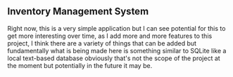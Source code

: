 ## Inventory Management System

Right now, this is a very simple application but I can see potential for this to get more interesting over time, as I
add more and more features to this project, I think there are a variety of things that can be added but fundamentally
what is being made here is something similar to SQLite like a local text-based database obviously that's not the
scope of the project at the moment but potentially in the future it may be.